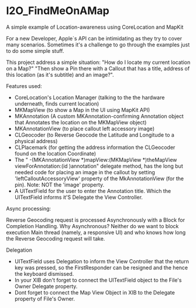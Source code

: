 I2O_FindMeOnAMap
================

A simple example of Location-awareness using CoreLocation and MapKit

For a new Developer, Apple`s API can be intimidating as they try to cover many scenarios.
Sometimes it's a challenge to go through the examples just to do some simple stuff.

This project address a simple situation:
"How do I locate my current location on a Map?"
"Then show a Pin there with a Callout that has a title, address of this location (as it's subtitle) and an image?".

Features used:
- CoreLocation's Location Manager  (talking to the the hardware underneath, finds current location)
- MKMapView  (to show a Map in the UI using MapKit API)
- MKAnnotation (A custom MKAnnotation-confirming Annotation object that Annotates the location on the MKMapView object)
- MKAnnotationView (to place callout left accessory image)
- CLGeocoder (to Reverse Geocode the Latitude and Longitude to a physical address)
- CLPlacemark (for getting the address information the CLGeocoder found on the location Coordinate)
- The " -(MKAnnotationView *)mapView:(MKMapView *)theMapView viewForAnnotation:(id <MKAnnotation>)annotation" delegate method, has the long but needed code for placing an image in the callout by setting 'leftCalloutAccessoryView' property of the MkAnnotationView (for the pin). Note: NOT the 'image' property.
- A UITextField for the user to enter the Annotation title. Which the UITextField informs it'S Delegate the View Controller.


Async processing:

Reverse Geocoding request is processed Asynchronously with a Block for Completion Handling. 
Why Asynchronous? Neither do we want to block execution Main thread (namely, a responsive UI) and who knows how long the Reverse Geocoding request will take.


Delegation
- UITextField uses Delegation to inform the View Controller that the return key was pressed, so the FirstResponder can be resigned and the hence the keyboard dismissed.
- In your XIB don't forget to connect the UITextField object to the File's Owner Delegate property.
- Dont forget to connect the Map View Object in XIB to the Delegate property of File's Owner.
